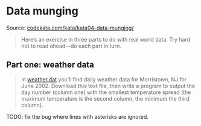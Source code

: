# Data munging

Source: [codekata.com/kata/kata04-data-munging/](http://codekata.com/kata/kata04-data-munging/)

> Here’s an exercise in three parts to do with real world data. Try hard not to read ahead—do each part in turn.

## Part one: weather data

> In [weather.dat](./weather.dat) you’ll find daily weather data for Morristown, NJ for June 2002. Download this text file, then write a program to output the day number (column one) with the smallest temperature spread (the maximum temperature is the second column, the minimum the third column).

TODO: fix the bug where lines with asterisks are ignored.
